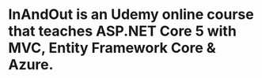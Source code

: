 # InAndOut is an Udemy online course that teaches ASP.NET Core 5 with MVC, Entity Framework Core & Azure.
